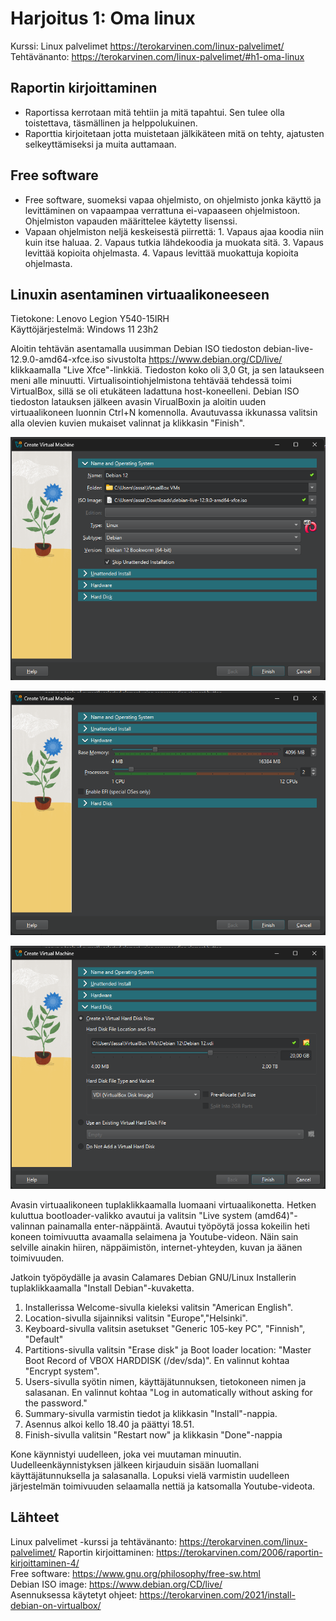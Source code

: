 # Harjoitus 1: Oma linux
Kurssi: Linux palvelimet https://terokarvinen.com/linux-palvelimet/ \
Tehtävänanto: https://terokarvinen.com/linux-palvelimet/#h1-oma-linux

## Raportin kirjoittaminen
- Raportissa kerrotaan mitä tehtiin ja mitä tapahtui. Sen tulee olla toistettava, täsmällinen ja helppolukuinen.
- Raporttia kirjoitetaan jotta muistetaan jälkikäteen mitä on tehty, ajatusten selkeyttämiseksi ja muita auttamaan.

## Free software
- Free software, suomeksi vapaa ohjelmisto, on ohjelmisto jonka käyttö ja levittäminen on vapaampaa verrattuna ei-vapaaseen ohjelmistoon. Ohjelmiston vapauden määrittelee käytetty lisenssi.
- Vapaan ohjelmiston neljä keskeisestä piirrettä: 1. Vapaus ajaa koodia niin kuin itse haluaa. 2. Vapaus tutkia lähdekoodia ja muokata sitä. 3. Vapaus levittää kopioita ohjelmasta. 4. Vapaus levittää muokattuja kopioita ohjelmasta.

## Linuxin asentaminen virtuaalikoneeseen
Tietokone: Lenovo Legion Y540-15IRH\
Käyttöjärjestelmä: Windows 11 23h2

Aloitin tehtävän asentamalla uusimman Debian ISO tiedoston debian-live-12.9.0-amd64-xfce.iso sivustolta https://www.debian.org/CD/live/ klikkaamalla "Live Xfce"-linkkiä. Tiedoston koko oli 3,0 Gt, ja sen lataukseen meni alle minuutti. Virtualisointiohjelmistona tehtävää tehdessä toimi VirtualBox, sillä se oli etukäteen ladattuna host-koneelleni. Debian ISO tiedoston latauksen jälkeen avasin VirualBoxin ja aloitin uuden virtuaalikoneen luonnin Ctrl+N komennolla. Avautuvassa ikkunassa valitsin alla olevien kuvien mukaiset valinnat ja klikkasin "Finish".

![Add file: Upload](debian-name-and-operating-system.png)

![Add file: Upload](debian-hardware.png)

![Add file: Upload](debian-hard-disk.png)

Avasin virtuaalikoneen tuplaklikkaamalla luomaani virtuaalikonetta. Hetken kuluttua bootloader-valikko avautui ja valitsin "Live system (amd64)"-valinnan painamalla enter-näppäintä. Avautui työpöytä jossa kokeilin heti koneen toimivuutta avaamalla selaimena ja Youtube-videon. Näin sain selville ainakin hiiren, näppäimistön, internet-yhteyden, kuvan ja äänen toimivuuden. 

Jatkoin työpöydälle ja avasin Calamares Debian GNU/Linux Installerin tuplaklikkaamalla "Install Debian"-kuvaketta. 

1. Installerissa Welcome-sivulla kieleksi valitsin "American English".
2. Location-sivulla sijainniksi valitsin "Europe","Helsinki".
3. Keyboard-sivulla valitsin asetukset "Generic 105-key PC", "Finnish", "Default"
4. Partitions-sivulla valitsin "Erase disk" ja Boot loader location: "Master Boot Record of VBOX HARDDISK (/dev/sda)". En valinnut kohtaa "Encrypt system".
5. Users-sivulla syötin nimen, käyttäjätunnuksen, tietokoneen nimen ja salasanan. En valinnut kohtaa "Log in automatically without asking for the password."
6. Summary-sivulla varmistin tiedot ja klikkasin "Install"-nappia.
7. Asennus alkoi kello 18.40 ja päättyi 18.51.
8. Finish-sivulla valitsin "Restart now" ja klikkasin "Done"-nappia

Kone käynnistyi uudelleen, joka vei muutaman minuutin. Uudelleenkäynnistyksen jälkeen kirjauduin sisään luomallani käyttäjätunnuksella ja salasanalla. Lopuksi vielä varmistin uudelleen järjestelmän toimivuuden selaamalla nettiä ja katsomalla Youtube-videota.

## Lähteet
Linux palvelimet -kurssi ja tehtävänanto: https://terokarvinen.com/linux-palvelimet/
Raportin kirjoittaminen: https://terokarvinen.com/2006/raportin-kirjoittaminen-4/ \
Free software: https://www.gnu.org/philosophy/free-sw.html \
Debian ISO image: https://www.debian.org/CD/live/ \
Asennuksessa käytetyt ohjeet: https://terokarvinen.com/2021/install-debian-on-virtualbox/
